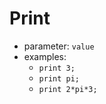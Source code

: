 # Print
- parameter: ```value```
- examples:
  - ```print 3;```
  - ```print pi;```
  - ```print 2*pi*3;```
